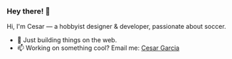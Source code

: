### Hey there! 👋

Hi, I'm Cesar — a hobbyist designer & developer, passionate about soccer.

- 🔭 Just building things on the web.
- 📫 Working on something cool? Email me: [Cesar Garcia](mailto:cesargarcialeoc@gmail.com)
